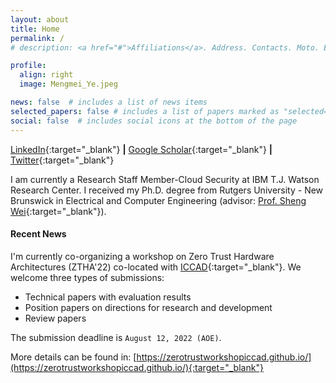 ```yaml
---
layout: about
title: Home
permalink: /
# description: <a href="#">Affiliations</a>. Address. Contacts. Moto. Etc.

profile:
  align: right
  image: Mengmei_Ye.jpeg

news: false  # includes a list of news items
selected_papers: false # includes a list of papers marked as "selected={true}"
social: false  # includes social icons at the bottom of the page
---
```


[LinkedIn](https://www.linkedin.com/in/mengmei-ye/){:target="_blank"} <b>|</b> [Google Scholar](https://scholar.google.com/citations?user=ZfFRiz0AAAAJ&hl){:target="_blank"} <b>|</b> [Twitter](https://twitter.com/mengmeiye){:target="_blank"}

<!-- <h6>Research Staff Member-Cloud Security</h6>

<h6>IBM T.J. Watson Research Center</h6>

<h6>Education: PhD, Department of Electrical and Computer Engineering, Rutgers University - New Brunswick </h6> -->

I am currently a Research Staff Member-Cloud Security at IBM T.J. Watson Research Center. I received my Ph.D. degree from Rutgers University - New Brunswick in Electrical and Computer Engineering (advisor: [Prof. Sheng Wei](http://eceweb1.rutgers.edu/~sw891/){:target="_blank"}). 



<h4><b>Recent News</b></h4>

I'm currently co-organizing a workshop on Zero Trust Hardware Architectures (ZTHA'22) co-located with [ICCAD](https://iccad.com/){:target="_blank"}. We welcome three types of submissions: 
- Technical papers with evaluation results
- Position papers on directions for research and development
- Review papers

The submission deadline is `August 12, 2022 (AOE)`.

More details can be found in: 
[https://zerotrustworkshopiccad.github.io/](https://zerotrustworkshopiccad.github.io/){:target="_blank"}
